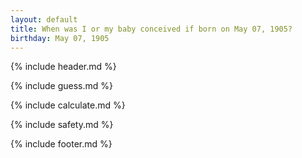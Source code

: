 ```yaml
---
layout: default
title: When was I or my baby conceived if born on May 07, 1905?
birthday: May 07, 1905
---
```


{% include header.md %}

{% include guess.md %}

{% include calculate.md %}

{% include safety.md %}

{% include footer.md %}



